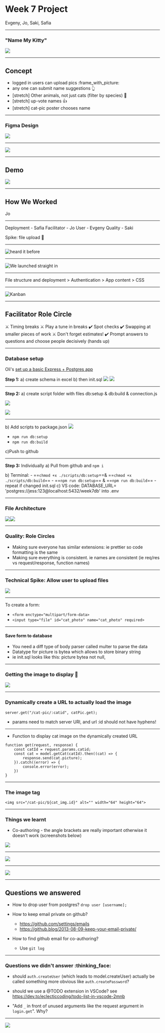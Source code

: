# Week 7 Project

Evgeny, Jo, Saki, Safia

---

### "Name My Kitty"

![](https://media.giphy.com/media/Nm8ZPAGOwZUQM/giphy.gif)

---

## Concept 

- logged in users can upload pics :frame_with_picture: 
- any one can submit name suggestions :point_up_2:
- [stretch] Other animals, not just cats (filter by species) :monkey:
- [stretch] up-vote names :thumbsup:
- [stretch] cat-pic poster chooses name

---

### Figma Design

![](https://i.imgur.com/wj1mFeL.png)

---

![](https://i.imgur.com/h844XX6.png)

---

## Demo

![](https://i.imgur.com/DjkIbXa.png)

---

## How We Worked

Jo

---

Deployment - Safia
Facilitator - Jo
User - Evgeny
Quality - Saki

Spike: file upload :envelope_with_arrow: 

---

![heard it before](https://media.giphy.com/media/UoMBbdKskQ5N3oc7b0/giphy.gif)

---

![We launched straight in](https://media.giphy.com/media/jUJihgh1u6wP1uE9i2/giphy.gif)

---

File structure and deployment > Authentication > App content > CSS

---

![Kanban](https://i.imgur.com/CaIv1bj.png)

---

## Facilitator Role Circle

:crossed_swords: Timing breaks
:crossed_swords: Play a tune in breaks 
:heavy_check_mark: Spot checks
:heavy_check_mark: Swapping at smaller pieces of work
:crossed_swords:  Don't forget estimates! 
:heavy_check_mark: Prompt answers to questions and choose people decisively (hands up)


---

### Database setup
<!-- first- once we had an idea .as a group we created a rough schema in excel. then we split up .saki.e - server, routes, reusable html .jo/i - database folder, init,sql- connjection.j -->
Oli's [set up a basic Express + Postgres app](https://github.com/oliverjam/express-postgres-example)

**Step 1:** a) create schema in excel b) then init.sql
![](https://i.imgur.com/6kWx8TU.png)
![](https://i.imgur.com/aeUTps5.png)

---

**Step 2:** a) create script folder with files db:setup & db:build & connection.js

![](https://i.imgur.com/Y6a6ODL.png)
<!--create a new Postgres user named "exampleuser"
DB named "example"
will also copy the example.env file in this repo into a new .env file for your server to use.  -->
![](https://i.imgur.com/KSCm2Rh.png)
<!-- populate it using the schema defined in database/init.sql. -->

---

b) Add scripts to package.json
![](https://i.imgur.com/s05NNAJ.png)
- `npm run db:setup` 
- `npm run db:build` 

c)Push to github

---

**Step 3:** Individually 
a) Pull from github and `npm i`  

b) Terminal: <!--  change the permissions on each file to make them executable -->
    - ==`chmod +x ./scripts/db:setup`==& ==`chmod +x ./scripts/db:build`==
    - ==`npm run db:setup`== & ==`npm run db:build`== - repeat if changed init.sql
c) VS code:
DATABASE_URL= 'postgres://jess:123@localhost:5432/week7db' into .env

---

### File Architecture

![](https://i.imgur.com/XQGZb22.png)![](https://i.imgur.com/LGwbwoT.png)

<!-- 
- add middleware folder in src folder which include file for checkAuth and logger functions. 
- change routes to handler as they container handler functions for routes and add to src folder -->

---


### Quality: Role Circles 

- Making sure everyone has similar extensions: ie prettier so code formatting is the same
- Making sure everything is consistent. ie names are consistent (ie req/res vs request/response, function names)


---


### Technical Spike: Allow user to upload files

![](https://i.imgur.com/JcClBZN.png)


---


To create a form: 

- `<form enctype="multipart/form-data> `
- `<input type="file" id="cat_photo" name="cat_photo" required>`


---


#### Save form to database

- You need a diff type of body parser called multer to parse the data 
- Datatype for picture is bytea which allows to store binary string
- ie init.sql looks like this: picture bytea not null,


---


### Getting the image to display :tada:


![](https://i.imgur.com/hx2AjyF.png)


---


### Dynamically create a URL to actually load the image

`server.get("/cat-pic/:catid", catPic.get);`

- params need to match server URl, and url :id should not have hyphens!


---


- Function to display cat image on the dynamically created URL

```
function get(request, response) {
    const catId = request.params.catid;
    const cat = model.getCat(catId).then((cat) => {
        response.send(cat.picture);
    }).catch((error) => {
        console.error(error);
    })
}
```


---


### The image tag


`<img src="/cat-pic/${cat_img.id}" alt="" width="64" height="64">`


---


### Things we learnt


- Co-authoring - the angle brackets are really important otherwise it doesn't work (screenshots below)

![](https://i.imgur.com/WGwB0Gi.png)


---


![](https://i.imgur.com/pfXaATl.png)


---


![](https://i.imgur.com/ntc6NqA.png)


---


## Questions we answered

- How to drop user from postgres?
`drop user [username];`

- How to keep email private on github?
    - https://github.com/settings/emails
    - https://github.blog/2013-08-09-keep-your-email-private/

- How to find github email for co-authoring?
    - Use `git log`


---


### Questions we didn't answer :thinking_face: 

- should `auth.createUser` (which leads to model.createUser) actually be called something more obvious like `auth.createPassword`?

- should we use a @TODO extension in VSCode?
see https://dev.to/eclecticcoding/todo-list-in-vscode-2mnb
  
 - "Add `_` in front of unused arguments like the request argument in `login.get`". Why?


---


![](https://media.giphy.com/media/Q6yaVGg7fY8ql6FxeP/giphy.gif)
